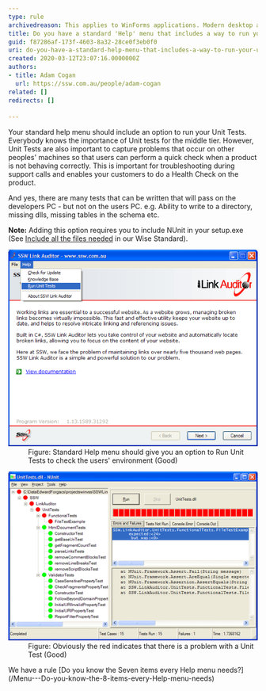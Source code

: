 ```yaml
---
type: rule
archivedreason: This applies to WinForms applications. Modern desktop applications should follow MVVM or MVC - in which case the viewmodel/controller is unit testable on every commit.
title: Do you have a standard 'Help' menu that includes a way to run your unit tests?
guid: f87286af-173f-4603-8a32-28ce0f3eb0f0
uri: do-you-have-a-standard-help-menu-that-includes-a-way-to-run-your-unit-tests
created: 2020-03-12T23:07:16.0000000Z
authors:
- title: Adam Cogan
  url: https://ssw.com.au/people/adam-cogan
related: []
redirects: []

---
```


Your standard help menu should include an option to run your Unit Tests. Everybody knows the importance of Unit tests for the middle tier. However, Unit Tests are also important to capture problems that occur on other peoples' machines so that users can perform a quick check when a product is not behaving correctly. This is important for troubleshooting during support calls and enables your customers to do a Health Check on the product.

And yes, there are many tests that can be written that will pass on the developers PC - but not on the users PC. e.g. Ability to write to a directory, missing dlls, missing tables in the schema etc.

<!--endintro-->

**Note:** Adding this option requires you to include NUnit in your setup.exe (See [Include all the files needed](https://www.ssw.com.au/ssw/Standards/WiseSetup/WiseStandards.aspx#IncludeAllFiles) in our Wise Standard).
<dl class="image"><dt><img src="HelpRunUnitTests.gif" alt="HelpRunUnitTests.gif"></dt><dd>Figure: Standard Help menu should give you an option to Run Unit Tests to check the users' environment (Good)</dd></dl><dl class="image"><dt><img src="NUnitGui.gif" alt="NUnitGui.gif"></dt><dd>Figure: Obviously the red indicates that there is a problem with a Unit Test (Good)<br></dd></dl>
We have a rule [Do you know the Seven items every Help menu needs?](/Menu---Do-you-know-the-8-items-every-Help-menu-needs)
